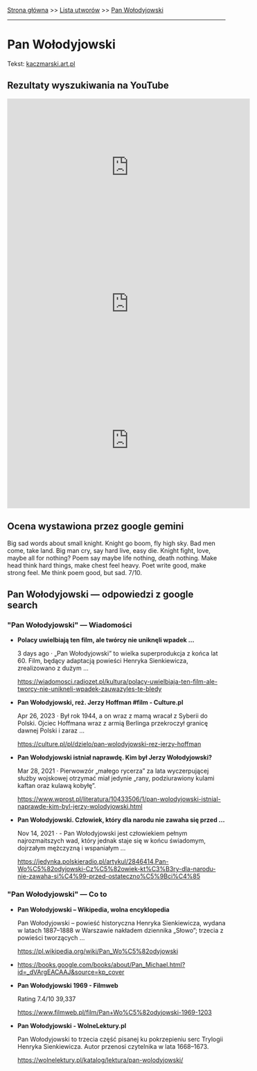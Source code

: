 [Strona główna](../index.md) >> [Lista utworów](../list.md) >> [Pan Wołodyjowski](401.md)

---

# Pan Wołodyjowski

Tekst: [kaczmarski.art.pl](https://www.kaczmarski.art.pl/tworczosc/wiersze/pan-wolodyjowski/)

## Rezultaty wyszukiwania na YouTube

<iframe width="560" height="315" src="https://www.youtube.com/embed/pp7-xud4glA?si=IdontcarewhotheIRSsendsImnotpayingtaxes" title="YouTube video player" frameborder="0" allow="accelerometer; autoplay; clipboard-write; encrypted-media; gyroscope; picture-in-picture; web-share" referrerpolicy="strict-origin-when-cross-origin" allowfullscreen></iframe>

<iframe width="560" height="315" src="https://www.youtube.com/embed/1wb5LQxvrGg?si=IdontcarewhotheIRSsendsImnotpayingtaxes" title="YouTube video player" frameborder="0" allow="accelerometer; autoplay; clipboard-write; encrypted-media; gyroscope; picture-in-picture; web-share" referrerpolicy="strict-origin-when-cross-origin" allowfullscreen></iframe>

<iframe width="560" height="315" src="https://www.youtube.com/embed/fEn3D8HmR-k?si=IdontcarewhotheIRSsendsImnotpayingtaxes" title="YouTube video player" frameborder="0" allow="accelerometer; autoplay; clipboard-write; encrypted-media; gyroscope; picture-in-picture; web-share" referrerpolicy="strict-origin-when-cross-origin" allowfullscreen></iframe>

## Ocena wystawiona przez google gemini

Big sad words about small knight. Knight go boom, fly high sky. Bad men come, take land. Big man cry, say hard live, easy die. Knight fight, love, maybe all for nothing? Poem say maybe life nothing, death nothing. Make head think hard things, make chest feel heavy. Poet write good, make strong feel. Me think poem good, but sad. 7/10.


## Pan Wołodyjowski — odpowiedzi z google search

### "Pan Wołodyjowski" — Wiadomości

- **Polacy uwielbiają ten film, ale twórcy nie uniknęli wpadek ...**

    3 days ago  ·  „Pan Wołodyjowski” to wielka superprodukcja z końca lat 60. Film, będący adaptacją powieści Henryka Sienkiewicza, zrealizowano z dużym ... 

   <https://wiadomosci.radiozet.pl/kultura/polacy-uwielbiaja-ten-film-ale-tworcy-nie-unikneli-wpadek-zauwazyles-te-bledy>
- **Pan Wołodyjowski, reż. Jerzy Hoffman  #film - Culture.pl**

    Apr 26, 2023  ·  Był rok 1944, a on wraz z mamą wracał z Syberii do Polski. Ojciec Hoffmana wraz z armią Berlinga przekroczył granicę dawnej Polski i zaraz ... 

   <https://culture.pl/pl/dzielo/pan-wolodyjowski-rez-jerzy-hoffman>
- **Pan Wołodyjowski istniał naprawdę. Kim był Jerzy Wołodyjowski?**

    Mar 28, 2021  ·  Pierwowzór „małego rycerza” za lata wyczerpującej służby wojskowej otrzymać miał jedynie „rany, podziurawiony kulami kaftan oraz kulawą kobyłę”. 

   <https://www.wprost.pl/literatura/10433506/1/pan-wolodyjowski-istnial-naprawde-kim-byl-jerzy-wolodyjowski.html>
- **Pan Wołodyjowski. Człowiek, który dla narodu nie zawaha się przed ...**

    Nov 14, 2021  ·  - Pan Wołodyjowski jest człowiekiem pełnym najrozmaitszych wad, który jednak staje się w końcu świadomym, dojrzałym mężczyzną i wspaniałym ... 

   <https://jedynka.polskieradio.pl/artykul/2846414,Pan-Wo%C5%82odyjowski-Cz%C5%82owiek-kt%C3%B3ry-dla-narodu-nie-zawaha-si%C4%99-przed-ostateczno%C5%9Bci%C4%85>

### "Pan Wołodyjowski" — Co to

- **Pan Wołodyjowski – Wikipedia, wolna encyklopedia**

    Pan Wołodyjowski – powieść historyczna Henryka Sienkiewicza, wydana w latach 1887–1888 w Warszawie nakładem dziennika „Słowo”; trzecia z powieści tworzących ... 

   <https://pl.wikipedia.org/wiki/Pan_Wo%C5%82odyjowski>
- <https://books.google.com/books/about/Pan_Michael.html?id=_dVArgEACAAJ&source=kp_cover>
- **Pan Wołodyjowski 1969 - Filmweb**

    Rating   7.4/10  39,337   

   <https://www.filmweb.pl/film/Pan+Wo%C5%82odyjowski-1969-1203>
- **Pan Wołodyjowski - WolneLektury.pl**

    Pan Wołodyjowski to trzecia część pisanej ku pokrzepieniu serc Trylogii Henryka Sienkiewicza. Autor przenosi czytelnika w lata 1668–1673. 

   <https://wolnelektury.pl/katalog/lektura/pan-wolodyjowski/>

